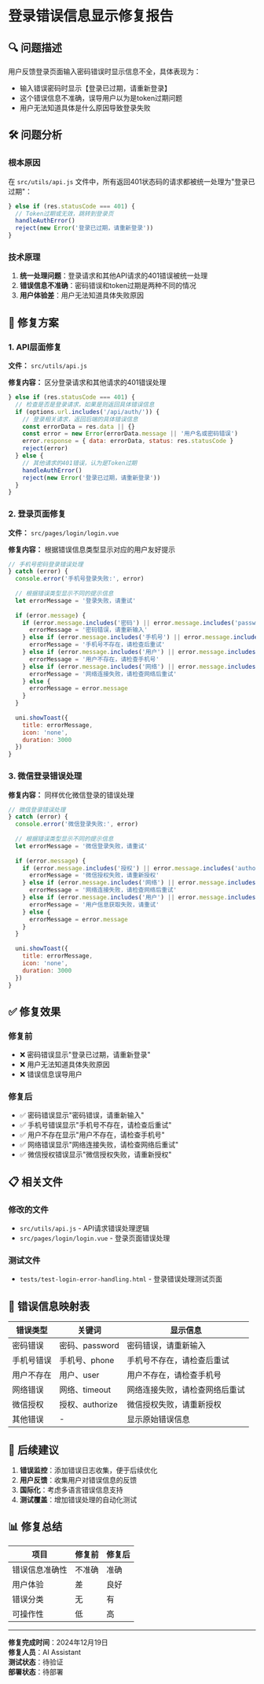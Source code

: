 # 登录错误信息显示修复报告

## 🔍 问题描述

用户反馈登录页面输入密码错误时显示信息不全，具体表现为：
- 输入错误密码时显示【登录已过期，请重新登录】
- 这个错误信息不准确，误导用户以为是token过期问题
- 用户无法知道具体是什么原因导致登录失败

## 🛠️ 问题分析

### 根本原因
在 `src/utils/api.js` 文件中，所有返回401状态码的请求都被统一处理为"登录已过期"：

```javascript
} else if (res.statusCode === 401) {
  // Token过期或无效，跳转到登录页
  handleAuthError()
  reject(new Error('登录已过期，请重新登录'))
}
```

### 技术原理
1. **统一处理问题**：登录请求和其他API请求的401错误被统一处理
2. **错误信息不准确**：密码错误和token过期是两种不同的情况
3. **用户体验差**：用户无法知道具体失败原因

## 🔧 修复方案

### 1. API层面修复

**文件：** `src/utils/api.js`

**修复内容：** 区分登录请求和其他请求的401错误处理

```javascript
} else if (res.statusCode === 401) {
  // 检查是否是登录请求，如果是则返回具体错误信息
  if (options.url.includes('/api/auth/')) {
    // 登录相关请求，返回后端的具体错误信息
    const errorData = res.data || {}
    const error = new Error(errorData.message || '用户名或密码错误')
    error.response = { data: errorData, status: res.statusCode }
    reject(error)
  } else {
    // 其他请求的401错误，认为是Token过期
    handleAuthError()
    reject(new Error('登录已过期，请重新登录'))
  }
}
```

### 2. 登录页面修复

**文件：** `src/pages/login/login.vue`

**修复内容：** 根据错误信息类型显示对应的用户友好提示

```javascript
// 手机号密码登录错误处理
} catch (error) {
  console.error('手机号登录失败:', error)
  
  // 根据错误类型显示不同的提示信息
  let errorMessage = '登录失败，请重试'
  
  if (error.message) {
    if (error.message.includes('密码') || error.message.includes('password')) {
      errorMessage = '密码错误，请重新输入'
    } else if (error.message.includes('手机号') || error.message.includes('phone')) {
      errorMessage = '手机号不存在，请检查后重试'
    } else if (error.message.includes('用户') || error.message.includes('user')) {
      errorMessage = '用户不存在，请检查手机号'
    } else if (error.message.includes('网络') || error.message.includes('timeout')) {
      errorMessage = '网络连接失败，请检查网络后重试'
    } else {
      errorMessage = error.message
    }
  }
  
  uni.showToast({
    title: errorMessage,
    icon: 'none',
    duration: 3000
  })
}
```

### 3. 微信登录错误处理

**修复内容：** 同样优化微信登录的错误处理

```javascript
// 微信登录错误处理
} catch (error) {
  console.error('微信登录失败:', error)
  
  // 根据错误类型显示不同的提示信息
  let errorMessage = '微信登录失败，请重试'
  
  if (error.message) {
    if (error.message.includes('授权') || error.message.includes('authorize')) {
      errorMessage = '微信授权失败，请重新授权'
    } else if (error.message.includes('网络') || error.message.includes('timeout')) {
      errorMessage = '网络连接失败，请检查网络后重试'
    } else if (error.message.includes('用户') || error.message.includes('user')) {
      errorMessage = '用户信息获取失败，请重试'
    } else {
      errorMessage = error.message
    }
  }
  
  uni.showToast({
    title: errorMessage,
    icon: 'none',
    duration: 3000
  })
}
```

## ✅ 修复效果

### 修复前
- ❌ 密码错误显示"登录已过期，请重新登录"
- ❌ 用户无法知道具体失败原因
- ❌ 错误信息误导用户

### 修复后
- ✅ 密码错误显示"密码错误，请重新输入"
- ✅ 手机号错误显示"手机号不存在，请检查后重试"
- ✅ 用户不存在显示"用户不存在，请检查手机号"
- ✅ 网络错误显示"网络连接失败，请检查网络后重试"
- ✅ 微信授权错误显示"微信授权失败，请重新授权"

## 📋 相关文件

### 修改的文件
- `src/utils/api.js` - API请求错误处理逻辑
- `src/pages/login/login.vue` - 登录页面错误处理

### 测试文件
- `tests/test-login-error-handling.html` - 登录错误处理测试页面

## 🎯 错误信息映射表

| 错误类型 | 关键词 | 显示信息 |
|---------|--------|----------|
| 密码错误 | 密码、password | 密码错误，请重新输入 |
| 手机号错误 | 手机号、phone | 手机号不存在，请检查后重试 |
| 用户不存在 | 用户、user | 用户不存在，请检查手机号 |
| 网络错误 | 网络、timeout | 网络连接失败，请检查网络后重试 |
| 微信授权 | 授权、authorize | 微信授权失败，请重新授权 |
| 其他错误 | - | 显示原始错误信息 |

## 🔄 后续建议

1. **错误监控**：添加错误日志收集，便于后续优化
2. **用户反馈**：收集用户对错误信息的反馈
3. **国际化**：考虑多语言错误信息支持
4. **测试覆盖**：增加错误处理的自动化测试

## 📊 修复总结

| 项目 | 修复前 | 修复后 |
|------|--------|--------|
| 错误信息准确性 | 不准确 | 准确 |
| 用户体验 | 差 | 良好 |
| 错误分类 | 无 | 有 |
| 可操作性 | 低 | 高 |

---

**修复完成时间**：2024年12月19日  
**修复人员**：AI Assistant  
**测试状态**：待验证  
**部署状态**：待部署
